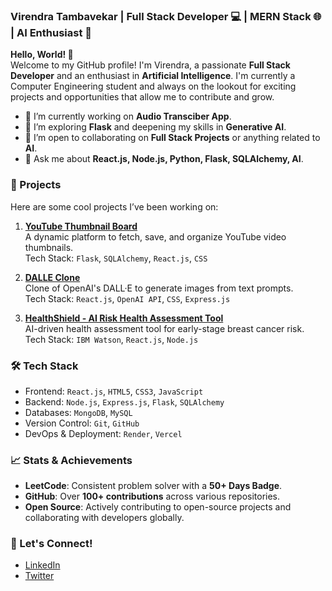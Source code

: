 ### Virendra Tambavekar | Full Stack Developer 💻 | MERN Stack 🌐 | AI Enthusiast 🤖

**Hello, World! 👋**  
Welcome to my GitHub profile! I'm Virendra, a passionate **Full Stack Developer** and an enthusiast in **Artificial Intelligence**. I'm currently a Computer Engineering student and always on the lookout for exciting projects and opportunities that allow me to contribute and grow.

- 🔭 I’m currently working on **Audio Transciber App**.
- 🌱 I’m exploring **Flask** and deepening my skills in **Generative AI**.
- 👯 I’m open to collaborating on **Full Stack Projects** or anything related to **AI**.
- 💬 Ask me about **React.js, Node.js, Python, Flask, SQLAlchemy, AI**.

### 🚀 Projects
Here are some cool projects I’ve been working on:
1. [**YouTube Thumbnail Board**](https://github.com/VirendraT11/Youtube-Thumbnail-Board)  
   A dynamic platform to fetch, save, and organize YouTube video thumbnails.  
   Tech Stack: `Flask`, `SQLAlchemy`, `React.js`, `CSS`

2. [**DALLE Clone**](https://github.com/VirendraT11/dalle_clone)  
   Clone of OpenAI's DALL·E to generate images from text prompts.  
   Tech Stack: `React.js`, `OpenAI API`, `CSS`, `Express.js`

3. [**HealthShield - AI Risk Health Assessment Tool**](https://github.com/VirendraT11/HealthShield)  
   AI-driven health assessment tool for early-stage breast cancer risk.  
   Tech Stack: `IBM Watson`, `React.js`, `Node.js`


### 🛠 Tech Stack
- Frontend: `React.js`, `HTML5`, `CSS3`, `JavaScript`
- Backend: `Node.js`, `Express.js`, `Flask`, `SQLAlchemy`
- Databases: `MongoDB`, `MySQL`
- Version Control: `Git`, `GitHub`
- DevOps & Deployment: `Render`, `Vercel`

### 📈 Stats & Achievements
- **LeetCode**: Consistent problem solver with a **50+ Days Badge**.  
- **GitHub**: Over **100+ contributions** across various repositories.  
- **Open Source**: Actively contributing to open-source projects and collaborating with developers globally.

### 🌟 Let's Connect!
- [LinkedIn](https://www.linkedin.com/in/virendra-tambavekar-74a384257/)
- [Twitter](https://twitter.com/VirendraCodes)
